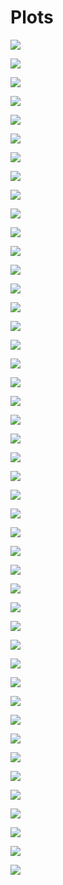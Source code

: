 # Plots

![](bar_2017.png)

![](bar_2018.png)

![](bar_2019.png)

![](bar_2020.png)

![](bar_2021.png)

![](bar_all_day.png)

![](bar_all_month.png)

![](bar_all_week.png)

![](bar_dist_last_4_weeks.png)

![](bar_mpw_6mo.png)

![](bar_sum_dist.png)

![](bar_sum_hrs.png)

![](bar_time_last_12_mo.png)

![](bar_time_last_4_weeks.png)

![](box_weekday_dist_wrap.png)

![](box_weekday_time.png)

![](dag.svg)

![](dist_nye_2020.png)

![](heatmap_calendar.png)

![](heatmap_calendar_year.png)

![](jitter_dist_year.png)

![](jitter_grid_speed_pace.png)

![](jitter_time_year.png)

![](jitter_type_dist.png)

![](jitter_type_dist_log2.png)

![](jitter_type_time.png)

![](jitter_weekday_dist_grid.png)

![](jitter_weekday_time_grid.png)

![](line_dist.png)

![](line_plot_month_dist.png)

![](line_plot_month_time.png)

![](line_time.png)

![](line_time_nye_2020.png)

![](plot_summary_4_weeks.png)

![](point_dist_time_facet.png)

![](point_dist_time_log2.png)

![](point_grid_speed_dist.png)

![](point_ride_dist.png)

![](point_ride_grid.png)

![](point_ride_run_grid.png)

![](point_ride_speed.png)

![](point_run_dist.png)

![](point_run_grid.png)

![](point_run_pace.png)

![](time_nye_2020.png)

